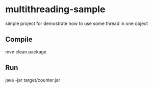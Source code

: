 # multithreading-sample
simple project for demostrate how to use some thread in one object

## Compile 
mvn clean package 

## Run 
java -jar target/counter.jar
